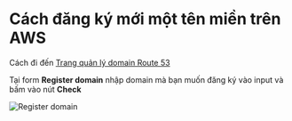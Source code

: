 # Cách đăng ký mới một tên miền trên AWS

Cách đi đến [Trang quản lý domain Route 53](./)

Tại form **Register domain** nhập domain mà bạn muốn đăng ký vào input và bấm vào nút **Check**

![Register domain](https://imgur.com/cMNrjeS.jpg)